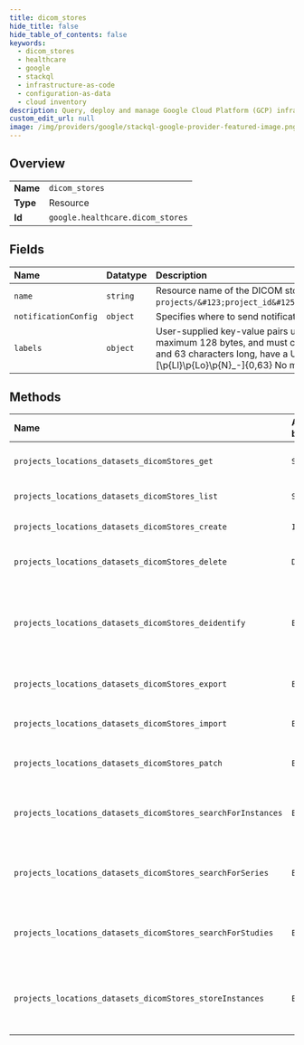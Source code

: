 ```yaml
---
title: dicom_stores
hide_title: false
hide_table_of_contents: false
keywords:
  - dicom_stores
  - healthcare
  - google    
  - stackql
  - infrastructure-as-code
  - configuration-as-data
  - cloud inventory
description: Query, deploy and manage Google Cloud Platform (GCP) infrastructure and resources using SQL
custom_edit_url: null
image: /img/providers/google/stackql-google-provider-featured-image.png
---
```

  
    

## Overview
<table><tbody>
<tr><td><b>Name</b></td><td><code>dicom_stores</code></td></tr>
<tr><td><b>Type</b></td><td>Resource</td></tr>
<tr><td><b>Id</b></td><td><code>google.healthcare.dicom_stores</code></td></tr>
</tbody></table>

## Fields
| Name | Datatype | Description |
|:-----|:---------|:------------|
| `name` | `string` | Resource name of the DICOM store, of the form `projects/&#123;project_id&#125;/locations/&#123;location_id&#125;/datasets/&#123;dataset_id&#125;/dicomStores/&#123;dicom_store_id&#125;`. |
| `notificationConfig` | `object` | Specifies where to send notifications upon changes to a data store. |
| `labels` | `object` | User-supplied key-value pairs used to organize DICOM stores. Label keys must be between 1 and 63 characters long, have a UTF-8 encoding of maximum 128 bytes, and must conform to the following PCRE regular expression: \p&#123;Ll&#125;\p&#123;Lo&#125;&#123;0,62&#125; Label values are optional, must be between 1 and 63 characters long, have a UTF-8 encoding of maximum 128 bytes, and must conform to the following PCRE regular expression: [\p&#123;Ll&#125;\p&#123;Lo&#125;\p&#123;N&#125;_-]&#123;0,63&#125; No more than 64 labels can be associated with a given store. |
## Methods
| Name | Accessible by | Required Params | Description |
|:-----|:--------------|:----------------|:------------|
| `projects_locations_datasets_dicomStores_get` | `SELECT` | `datasetsId, dicomStoresId, locationsId, projectsId` | Gets the specified DICOM store. |
| `projects_locations_datasets_dicomStores_list` | `SELECT` | `datasetsId, locationsId, projectsId` | Lists the DICOM stores in the given dataset. |
| `projects_locations_datasets_dicomStores_create` | `INSERT` | `datasetsId, locationsId, projectsId` | Creates a new DICOM store within the parent dataset. |
| `projects_locations_datasets_dicomStores_delete` | `DELETE` | `datasetsId, dicomStoresId, locationsId, projectsId` | Deletes the specified DICOM store and removes all images that are contained within it. |
| `projects_locations_datasets_dicomStores_deidentify` | `EXEC` | `datasetsId, dicomStoresId, locationsId, projectsId` | De-identifies data from the source store and writes it to the destination store. The metadata field type is OperationMetadata. If the request is successful, the response field type is DeidentifyDicomStoreSummary. If errors occur, error is set. The LRO result may still be successful if de-identification fails for some DICOM instances. The output DICOM store will not contain these failed resources. Failed resource totals are tracked in Operation.metadata. Error details are also logged to Cloud Logging (see [Viewing error logs in Cloud Logging](https://cloud.google.com/healthcare/docs/how-tos/logging)). |
| `projects_locations_datasets_dicomStores_export` | `EXEC` | `datasetsId, dicomStoresId, locationsId, projectsId` | Exports data to the specified destination by copying it from the DICOM store. Errors are also logged to Cloud Logging. For more information, see [Viewing error logs in Cloud Logging](https://cloud.google.com/healthcare/docs/how-tos/logging). The metadata field type is OperationMetadata. |
| `projects_locations_datasets_dicomStores_import` | `EXEC` | `datasetsId, dicomStoresId, locationsId, projectsId` | Imports data into the DICOM store by copying it from the specified source. Errors are logged to Cloud Logging. For more information, see [Viewing error logs in Cloud Logging](https://cloud.google.com/healthcare/docs/how-tos/logging). The metadata field type is OperationMetadata. |
| `projects_locations_datasets_dicomStores_patch` | `EXEC` | `datasetsId, dicomStoresId, locationsId, projectsId` | Updates the specified DICOM store. |
| `projects_locations_datasets_dicomStores_searchForInstances` | `EXEC` | `datasetsId, dicomStoresId, locationsId, projectsId` | SearchForInstances returns a list of matching instances. See [Search Transaction] (http://dicom.nema.org/medical/dicom/current/output/html/part18.html#sect_10.6). For details on the implementation of SearchForInstances, see [Search transaction](https://cloud.google.com/healthcare/docs/dicom#search_transaction) in the Cloud Healthcare API conformance statement. For samples that show how to call SearchForInstances, see [Searching for studies, series, instances, and frames](https://cloud.google.com/healthcare/docs/how-tos/dicomweb#searching_for_studies_series_instances_and_frames). |
| `projects_locations_datasets_dicomStores_searchForSeries` | `EXEC` | `datasetsId, dicomStoresId, locationsId, projectsId` | SearchForSeries returns a list of matching series. See [Search Transaction] (http://dicom.nema.org/medical/dicom/current/output/html/part18.html#sect_10.6). For details on the implementation of SearchForSeries, see [Search transaction](https://cloud.google.com/healthcare/docs/dicom#search_transaction) in the Cloud Healthcare API conformance statement. For samples that show how to call SearchForSeries, see [Searching for studies, series, instances, and frames](https://cloud.google.com/healthcare/docs/how-tos/dicomweb#searching_for_studies_series_instances_and_frames). |
| `projects_locations_datasets_dicomStores_searchForStudies` | `EXEC` | `datasetsId, dicomStoresId, locationsId, projectsId` | SearchForStudies returns a list of matching studies. See [Search Transaction] (http://dicom.nema.org/medical/dicom/current/output/html/part18.html#sect_10.6). For details on the implementation of SearchForStudies, see [Search transaction](https://cloud.google.com/healthcare/docs/dicom#search_transaction) in the Cloud Healthcare API conformance statement. For samples that show how to call SearchForStudies, see [Searching for studies, series, instances, and frames](https://cloud.google.com/healthcare/docs/how-tos/dicomweb#searching_for_studies_series_instances_and_frames). |
| `projects_locations_datasets_dicomStores_storeInstances` | `EXEC` | `datasetsId, dicomStoresId, locationsId, projectsId` | StoreInstances stores DICOM instances associated with study instance unique identifiers (SUID). See [Store Transaction] (http://dicom.nema.org/medical/dicom/current/output/html/part18.html#sect_10.5). For details on the implementation of StoreInstances, see [Store transaction](https://cloud.google.com/healthcare/docs/dicom#store_transaction) in the Cloud Healthcare API conformance statement. For samples that show how to call StoreInstances, see [Storing DICOM data](https://cloud.google.com/healthcare/docs/how-tos/dicomweb#storing_dicom_data). |
